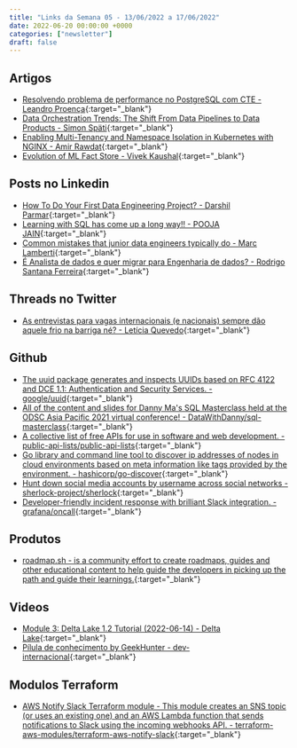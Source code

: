 ```yaml
---
title: "Links da Semana 05 - 13/06/2022 a 17/06/2022"
date: 2022-06-20 00:00:00 +0000
categories: ["newsletter"]
draft: false
---
```



## Artigos

- [Resolvendo problema de performance no PostgreSQL com CTE - Leandro Proença](https://dev.to/leandronsp/resolvendo-problema-de-performance-no-postgresql-com-cte-468d?s=08){:target="_blank"}
- [Data Orchestration Trends: The Shift From Data Pipelines to Data Products - Simon Späti](https://airbyte.com/blog/data-orchestration-trends){:target="_blank"}
- [Enabling Multi-Tenancy and Namespace Isolation in Kubernetes with NGINX - Amir Rawdat](https://www.nginx.com/blog/enabling-multi-tenancy-namespace-isolation-in-kubernetes-with-nginx/?utm_medium=owned-social&utm_source=youtube&utm_campaign=ww-nx_pgkub_g&utm_content=bg-){:target="_blank"}
- [Evolution of ML Fact Store - Vivek Kaushal](https://netflixtechblog.com/evolution-of-ml-fact-store-5941d3231762){:target="_blank"}

## Posts no Linkedin

- [How To Do Your First Data Engineering Project? - Darshil Parmar](https://www.linkedin.com/posts/darshil-parmar_dataengineering-dataengineer-learning-activity-6942016611335700480-zNjf/?utm_source=linkedin_share&utm_medium=member_desktop_web){:target="_blank"}
- [Learning with SQL has come up a long way!! - POOJA JAIN](https://www.linkedin.com/posts/pooja-jain-898253106_sql-optimization-ugcPost-6941760702533492736-c7JT/?utm_source=linkedin_share&utm_medium=member_desktop_web){:target="_blank"}
- [Common mistakes that junior data engineers typically do - Marc Lamberti](https://www.linkedin.com/posts/marclamberti_dataengineering-dataengineer-data-activity-6942826479147696128-RBTG/?utm_source=linkedin_share&utm_medium=member_desktop_web){:target="_blank"}
- [É Analista de dados e quer migrar para Engenharia de dados? - Rodrigo Santana Ferreira](https://www.linkedin.com/posts/rodrigo-santana-ferreira-0ab041128_dataanalyst-dataengineering-carreira-activity-6942887603733966848-f0is/?utm_source=linkedin_share&utm_medium=android_app){:target="_blank"}

## Threads no Twitter

- [As entrevistas para vagas internacionais (e nacionais) sempre dão aquele frio na barriga né? - Letícia Quevedo](https://twitter.com/techleti/status/1537183050693431296?t=-yt8qGhvZ7foOwT0oDVOKw&s=08){:target="_blank"}

## Github

- [The uuid package generates and inspects UUIDs based on RFC 4122 and DCE 1.1: Authentication and Security Services. - google/uuid](https://github.com/google/uuid){:target="_blank"}
- [All of the content and slides for Danny Ma's SQL Masterclass held at the ODSC Asia Pacific 2021 virtual conference! - DataWithDanny/sql-masterclass](https://github.com/DataWithDanny/sql-masterclass){:target="_blank"}
- [A collective list of free APIs for use in software and web development. - public-api-lists/public-api-lists](https://github.com/public-api-lists/public-api-lists){:target="_blank"}
- [Go library and command line tool to discover ip addresses of nodes in cloud environments based on meta information like tags provided by the environment. - hashicorp/go-discover](https://github.com/hashicorp/go-discover){:target="_blank"}
- [Hunt down social media accounts by username across social networks - sherlock-project/sherlock](https://github.com/sherlock-project/sherlock){:target="_blank"}
- [Developer-friendly incident response with brilliant Slack integration. - grafana/oncall](https://github.com/grafana/oncall){:target="_blank"}

## Produtos

- [roadmap.sh - is a community effort to create roadmaps, guides and other educational content to help guide the developers in picking up the path and guide their learnings.](https://roadmap.sh/){:target="_blank"}

## Videos

- [Module 3: Delta Lake 1.2 Tutorial (2022-06-14) - Delta Lake](https://www.linkedin.com/video/live/urn:li:ugcPost:6942506122507419648/){:target="_blank"}
- [Pílula de conhecimento by GeekHunter - dev- internacional](https://www.youtube.com/watch?v=73tWQtcVG90){:target="_blank"}

## Modulos Terraform

- [AWS Notify Slack Terraform module - This module creates an SNS topic (or uses an existing one) and an AWS Lambda function that sends notifications to Slack using the incoming webhooks API. - terraform-aws-modules/terraform-aws-notify-slack](https://github.com/terraform-aws-modules/terraform-aws-notify-slack){:target="_blank"}
